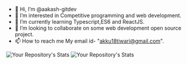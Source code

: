 - 👋 Hi, I’m @aakash-gitdev
- 👀 I’m interested in Competitive programming and web development.
- 🌱 I’m currently learning Typescript,ES6 and ReactJS.
- 💞️ I’m looking to collaborate on some web development open source project.
- 📫 How to reach me 
My email id- "akku18tiwari@gmail.com".




![Your Repository's Stats](https://github-readme-stats.vercel.app/api?username=aakash-gitdev&show_icons=true&theme=violet-black)
![Your Repository's Stats](https://github-readme-stats.vercel.app/api/top-langs/?username=aakash-gitdev&theme=violet-black)

<!---
aakash-gitdev/aakash-gitdev is a ✨ special ✨ repository because its `README.md` (this file) appears on your GitHub profile.
You can click the Preview link to take a look at your changes.
--->
